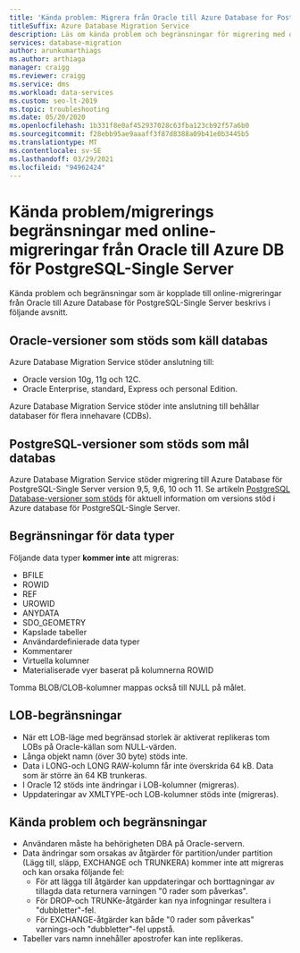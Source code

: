 ```yaml
---
title: 'Kända problem: Migrera från Oracle till Azure Database for PostgreSQL'
titleSuffix: Azure Database Migration Service
description: Läs om kända problem och begränsningar för migrering med online-migrering från Oracle till Azure Database för PostgreSQL-Single server med hjälp av Azure Database Migration Service.
services: database-migration
author: arunkumarthiags
ms.author: arthiaga
manager: craigg
ms.reviewer: craigg
ms.service: dms
ms.workload: data-services
ms.custom: seo-lt-2019
ms.topic: troubleshooting
ms.date: 05/20/2020
ms.openlocfilehash: 1b331f8e0af452937028c63fba123cb92f57a6b0
ms.sourcegitcommit: f28ebb95ae9aaaff3f87d8388a09b41e0b3445b5
ms.translationtype: MT
ms.contentlocale: sv-SE
ms.lasthandoff: 03/29/2021
ms.locfileid: "94962424"
---
```

# <a name="known-issuesmigration-limitations-with-online-migrations-from-oracle-to-azure-db-for-postgresql-single-server"></a>Kända problem/migrerings begränsningar med online-migreringar från Oracle till Azure DB för PostgreSQL-Single Server

Kända problem och begränsningar som är kopplade till online-migreringar från Oracle till Azure Database för PostgreSQL-Single Server beskrivs i följande avsnitt.

## <a name="oracle-versions-supported-as-a-source-database"></a>Oracle-versioner som stöds som käll databas

Azure Database Migration Service stöder anslutning till:

- Oracle version 10g, 11g och 12C.
- Oracle Enterprise, standard, Express och personal Edition.

Azure Database Migration Service stöder inte anslutning till behållar databaser för flera innehavare (CDBs).

## <a name="postgresql-versions-supported-as-a-target-database"></a>PostgreSQL-versioner som stöds som mål databas

Azure Database Migration Service stöder migrering till Azure Database för PostgreSQL-Single Server version 9,5, 9,6, 10 och 11. Se artikeln [PostgreSQL Database-versioner som stöds](../postgresql/concepts-supported-versions.md) för aktuell information om versions stöd i Azure database för PostgreSQL-Single Server.

## <a name="datatype-limitations"></a>Begränsningar för data typer

Följande data typer **kommer inte** att migreras:

- BFILE
- ROWID
- REF
- UROWID
- ANYDATA
- SDO_GEOMETRY
- Kapslade tabeller
- Användardefinierade data typer
- Kommentarer
- Virtuella kolumner
- Materialiserade vyer baserat på kolumnerna ROWID

Tomma BLOB/CLOB-kolumner mappas också till NULL på målet.

## <a name="lob-limitations"></a>LOB-begränsningar

- När ett LOB-läge med begränsad storlek är aktiverat replikeras tom LOBs på Oracle-källan som NULL-värden.
- Långa objekt namn (över 30 byte) stöds inte.
- Data i LONG-och LONG RAW-kolumn får inte överskrida 64 kB. Data som är större än 64 KB trunkeras.
- I Oracle 12 stöds inte ändringar i LOB-kolumner (migreras).
- Uppdateringar av XMLTYPE-och LOB-kolumner stöds inte (migreras).

## <a name="known-issues-and-limitations"></a>Kända problem och begränsningar

- Användaren måste ha behörigheten DBA på Oracle-servern.
- Data ändringar som orsakas av åtgärder för partition/under partition (Lägg till, släpp, EXCHANGE och TRUNKERA) kommer inte att migreras och kan orsaka följande fel:
  - För att lägga till åtgärder kan uppdateringar och borttagningar av tillagda data returnera varningen "0 rader som påverkas".
  - För DROP-och TRUNKe-åtgärder kan nya infogningar resultera i "dubbletter"-fel.
  - För EXCHANGE-åtgärder kan både "0 rader som påverkas" varnings-och "dubbletter"-fel uppstå.
- Tabeller vars namn innehåller apostrofer kan inte replikeras.